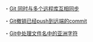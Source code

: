 ・[Git 同时与多个远程库互相同步](https://www.cnblogs.com/hongdada/p/7573923.html)

・[Git撤销已经push到远端的commit](https://www.xuxusheng.com/post/git撤销已经push到远端的commit)

・[Git中处理文件名中的亚洲字符](http://www.voidcn.com/article/p-blncfahi-bsr.html)

